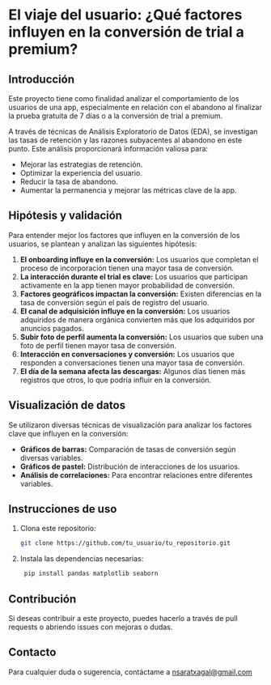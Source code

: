 # El viaje del usuario: ¿Qué factores influyen en la conversión de trial a premium?

## Introducción

Este proyecto tiene como finalidad analizar el comportamiento de los usuarios de una app, especialmente en relación con el abandono al finalizar la prueba gratuita de 7 días o a la conversión de trial a premium.

A través de técnicas de Análisis Exploratorio de Datos (EDA), se investigan las tasas de retención y las razones subyacentes al abandono en este punto. Este análisis proporcionará información valiosa para:

- Mejorar las estrategias de retención.
- Optimizar la experiencia del usuario.
- Reducir la tasa de abandono.
- Aumentar la permanencia y mejorar las métricas clave de la app.

## Hipótesis y validación

Para entender mejor los factores que influyen en la conversión de los usuarios, se plantean y analizan las siguientes hipótesis:

1. **El onboarding influye en la conversión:** Los usuarios que completan el proceso de incorporación tienen una mayor tasa de conversión.
2. **La interacción durante el trial es clave:** Los usuarios que participan activamente en la app tienen mayor probabilidad de conversión.
3. **Factores geográficos impactan la conversión:** Existen diferencias en la tasa de conversión según el país de registro del usuario.
4. **El canal de adquisición influye en la conversión:** Los usuarios adquiridos de manera orgánica convierten más que los adquiridos por anuncios pagados.
5. **Subir foto de perfil aumenta la conversión:** Los usuarios que suben una foto de perfil tienen mayor tasa de conversión.
6. **Interacción en conversaciones y conversión:** Los usuarios que responden a conversaciones tienen una mayor tasa de conversión.
7. **El día de la semana afecta las descargas:** Algunos días tienen más registros que otros, lo que podría influir en la conversión.

## Visualización de datos

Se utilizaron diversas técnicas de visualización para analizar los factores clave que influyen en la conversión:

- **Gráficos de barras:** Comparación de tasas de conversión según diversas variables.
- **Gráficos de pastel:** Distribución de interacciones de los usuarios.
- **Análisis de correlaciones:** Para encontrar relaciones entre diferentes variables.

## Instrucciones de uso

1. Clona este repositorio:

   ```bash
   git clone https://github.com/tu_usuario/tu_repositorio.git

2. Instala las dependencias necesarias:

   ```bash
    pip install pandas matplotlib seaborn

<!-- 3. Ejecuta el análisis exploratorio:

    ```bash
    python analisis.py -->

## Contribución
Si deseas contribuir a este proyecto, puedes hacerlo a través de pull requests o abriendo issues con mejoras o dudas.

## Contacto
Para cualquier duda o sugerencia, contáctame a nsaratxagal@gmail.com


